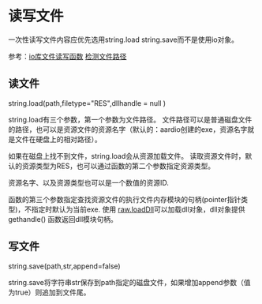 # 读写文件

 一次性读写文件内容应优先选用string.load string.save而不是使用io对象。

 参考：[io库文件读写函数](libraries/kernel/io/io) [检测文件路径](libraries/kernel/io/path#exist)

## **读文件**

string.load(path,filetype="RES",dllhandle = null )

string.load有三个参数，第一个参数为文件路径。
文件路径可以是普通磁盘文件的路径，也可以是资源文件的资源名字（默认的：aardio创建的exe，资源名字就是文件在硬盘上的相对路径）。

如果在磁盘上找不到文件，string.load会从资源加载文件。
读取资源文件时，默认的资源类型为RES，也可以通过函数的第二个参数指定资源类型。

资源名字、以及资源类型也可以是一个数值的资源ID.

函数的第三个参数指定查找资源文件的执行文件内存模块的句柄(pointer指针类型)，不指定时默认为当前exe.
使用 [raw.loadDll](libraries/kernel/raw/api#loadDll)可以加载dll对象，dll对象提供gethandle() 函数返回dll模块句柄。

## 写文件

string.save(path,str,append=false)

string.save将字符串str保存到path指定的磁盘文件，如果增加append参数（值 为true）则追加到文件尾。


